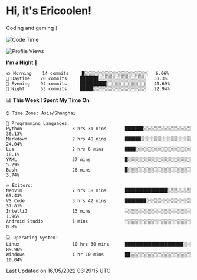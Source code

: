 # Hi, it's Ericoolen!
Coding and gaming！

<!--START_SECTION:waka-->
![Code Time](http://img.shields.io/badge/Code%20Time-249%20hrs%2031%20mins-blue)

![Profile Views](http://img.shields.io/badge/Profile%20Views-0-blue)

**I'm a Night 🦉** 

```text
🌞 Morning    14 commits     █░░░░░░░░░░░░░░░░░░░░░░░░   6.06% 
🌆 Daytime    70 commits     ███████░░░░░░░░░░░░░░░░░░   30.3% 
🌃 Evening    94 commits     ██████████░░░░░░░░░░░░░░░   40.69% 
🌙 Night      53 commits     █████░░░░░░░░░░░░░░░░░░░░   22.94%

```


📊 **This Week I Spent My Time On** 

```text
⌚︎ Time Zone: Asia/Shanghai

💬 Programming Languages: 
Python                   3 hrs 31 mins       ███████░░░░░░░░░░░░░░░░░░   30.13% 
Markdown                 2 hrs 48 mins       ██████░░░░░░░░░░░░░░░░░░░   24.04% 
Lua                      2 hrs 6 mins        ████░░░░░░░░░░░░░░░░░░░░░   18.1% 
YAML                     37 mins             █░░░░░░░░░░░░░░░░░░░░░░░░   5.29% 
Bash                     26 mins             █░░░░░░░░░░░░░░░░░░░░░░░░   3.74%

🔥 Editors: 
Neovim                   7 hrs 38 mins       ████████████████░░░░░░░░░   65.43% 
VS Code                  3 hrs 42 mins       ████████░░░░░░░░░░░░░░░░░   31.81% 
IntelliJ                 13 mins             ░░░░░░░░░░░░░░░░░░░░░░░░░   1.96% 
Android Studio           5 mins              ░░░░░░░░░░░░░░░░░░░░░░░░░   0.8%

💻 Operating System: 
Linux                    10 hrs 30 mins      ██████████████████████░░░   89.96% 
Windows                  1 hr 10 mins        ██░░░░░░░░░░░░░░░░░░░░░░░   10.04%

```


 Last Updated on 16/05/2022 03:29:15 UTC
<!--END_SECTION:waka-->

